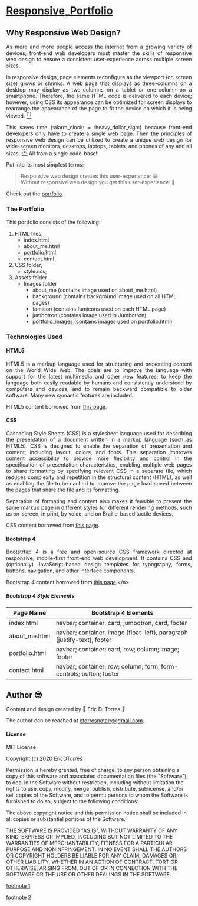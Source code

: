 # [Responsive_Portfolio](https://etorres-revature.github.io/Responsive_Portfolio/)

## Why Responsive Web Design?
<p align="justify">
As more and more people access the internet from a growing variety of devices, front-end web developers must master the skills of responsive web design to ensure a consistent user-experience across multiple screen sizes.
</p>
<p align="justify">
In responsive design, page elements reconfigure as the viewport (or, screen size) grows or shrinks.  A web page that displays as three-columns on a desktop may display as two-columns on a tablet or one-column on a smartphone.  Therefore, the same HTML code is delivered to each device; however, using CSS its appearance can be optimized for screen displays to rearrange the appearance of the page to fit the device on which it is being viewed. <a href="#footnote1"><sup>[1]</sup></a>
</p>
<p align="justify">
This saves time (:alarm_clock: = :heavy_dollar_sign:) because front-end developers only have to create a single web page.  Then the principles of responsive web design can be utilized to create a unique web design for wide-screen monitors, desktops, laptops, tablets, and phones of any and all sizes. <a href="#footnote2"><sup>[2]</sup></a>  All from a single code-base!!
</p>
Put into its most simplest terms:
</br>

> Responsive web design creates this user-experience: :grin: </br>
> Without responsive web design you get this user-experience: :nauseated_face:

Check out the [portfolio](https://etorres-revature.github.io/Responsive_Portfolio/).


### The Portfolio

This portfolio consists of the following:

1. HTML files;
    * index.html
    * about_me.html
    * portfolio.html
    * contact.html
1. CSS folder;
     * style.css;
1. Assets folder
    * Images folder
        * about_me (contains image used on about_me.html)
        * background (contains background image used on all HTML pages)
        * famicon (contains famicons used on each HTML page)
        * jumbotron (contains image used in Jumbotron)
        * portfolio_images (contains images used on portfolio.html)

### Technologies Used

#### HTML5

<p align="justify">
HTML5 is a markup language used for structuring and presenting content on the World Wide Web.  The goals are to improve the language with support for the latest multimedia and other new features; to keep the language both easily readable by humans and consistently understood by computers and devices; and to remain backward compatible to older software.  Many new symantic features are included.
</p>

HTML5 content borrowed from <a target="_blank" rel="noopener noreferrer">[this page](https://en.wikipedia.org/wiki/HTML5).</a>

#### CSS

<p align="justify">
Cascading Style Sheets (CSS) is a stylesheet language used for describing the presentation of a document written in a markup language (such as HTML5).  CSS is designed to enable the separation of presentation and content; including layout, colors, and fonts.  This separation improves content accessibility to provide more flexibility and control in the specification of presentation characteristics, enabling multiple web pages to share formatting by specifying relevant CSS in a separate file, which reduces complexity and repetition in the structural content (HTML), as well as enabling the file to be cached to improve the page load speed between the pages that share the file and its formatting.
</p>
<p align="justify">
Separation of formating and content also makes it feasible to present the same markup page in different styles for different rendering methods, such as on-screen, in print, by voice, and on Braille-based tactile devices.  
</p>

CSS content borrowed from <a target="_blank" rel="noopener noreferrer">[this page](https://en.wikipedia.org/wiki/Cascading_Style_Sheets).</a>

#### Bootstrap 4

<p align="justify">
Bootstrtap 4 is a free and open-source CSS framework directed at responsive, mobile-first front-end web development.  It contains CSS and (optionally) JavaScript-based design templates for typography, forms, buttons, navigation, and other interface components.  
</p>

Bootstrap 4 content borrowed from <a target="_blank" rel="noopener noreferrer">[this page](https://en.wikipedia.org/wiki/Bootstrap_(front-end_framework)).</a>

##### Bootstrap 4 Style Elements

| Page Name | Bootstrap 4 Elements |
|-----------|----------------------|
|index.html | navbar; container, card, jumbotron, card, footer |
|about_me.html | navbar; container, image (float-left), paragraph (justify-text), footer |
|portfolio.html | navbar; container; card; row; column; image; footer |
|contact.html | navbar; container; row; column; form; form-controls; button; footer |

## Author :sunglasses:

Content and design created by :green_heart: Eric D. Torres :green_heart:.  

The author can be reached at etorresnotary@gmail.com. 

#### License

MIT License

Copyright (c) 2020 EricDTorres

Permission is hereby granted, free of charge, to any person obtaining a copy
of this software and associated documentation files (the "Software"), to deal
in the Software without restriction, including without limitation the rights
to use, copy, modify, merge, publish, distribute, sublicense, and/or sell
copies of the Software, and to permit persons to whom the Software is
furnished to do so, subject to the following conditions:

The above copyright notice and this permission notice shall be included in all
copies or substantial portions of the Software.

THE SOFTWARE IS PROVIDED "AS IS", WITHOUT WARRANTY OF ANY KIND, EXPRESS OR
IMPLIED, INCLUDING BUT NOT LIMITED TO THE WARRANTIES OF MERCHANTABILITY,
FITNESS FOR A PARTICULAR PURPOSE AND NONINFRINGEMENT. IN NO EVENT SHALL THE
AUTHORS OR COPYRIGHT HOLDERS BE LIABLE FOR ANY CLAIM, DAMAGES OR OTHER
LIABILITY, WHETHER IN AN ACTION OF CONTRACT, TORT OR OTHERWISE, ARISING FROM,
OUT OF OR IN CONNECTION WITH THE SOFTWARE OR THE USE OR OTHER DEALINGS IN THE
SOFTWARE.

<a name="footnote1">[footnote 1](https://blog.hubspot.com/marketing/responsive-design-list)</a>

<a name="footnote2">[footnote 2](https://www.nngroup.com/articles/responsive-web-design-definition/)</a>